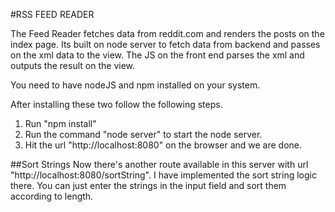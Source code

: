 #RSS FEED READER

The Feed Reader fetches data from reddit.com and renders the posts on the index page. Its built on node server to fetch data from backend and passes on the xml data to the view. The JS on the front end parses the xml and outputs the result on the view.

You need to have nodeJS and npm installed on your system.

After installing these two follow the following steps.

1. Run "npm install"
2. Run the command "node server" to start the node server.
3. Hit the url "http://localhost:8080" on the browser and we are done.

##Sort Strings
Now there's another route available in this server with url "http://localhost:8080/sortString". I have implemented the sort string logic there. You can just enter the strings in the input field and sort them according to length.
